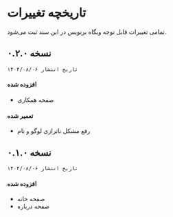 # تاریخچه تغییرات
تمامی تغییرات قابل توجه وبگاه برنویس در این سند ثبت می‌شود.

## نسخه ۰.۲.۰
`تاریخ انتشار ۱۴۰۴/۰۸/۰۶`

#### افزوده شده
- صفحه همکاری

#### تعمیر شده
- رفع مشکل ناترازی لوگو و نام

## نسخه ۰.۱.۰
`تاریخ انتشار ۱۴۰۴/۰۸/۰۶`

#### افزوده شده
- صفحه خانه
- صفحه درباره